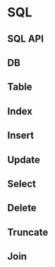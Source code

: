 # SQL

## SQL API

## DB

## Table

## Index

## Insert

## Update

## Select

## Delete

## Truncate

## Join
